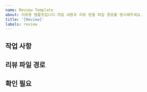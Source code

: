 ```yaml
---
name: Review Template
about: 리뷰용 템플릿입니다.작업 내용과 리뷰 받을 파일 경로를 명시해주세요.
title: '[Review]'
labels: review
---
```


## 작업 사항

<!-- 어떤 작업을 했는지 내용을 작성합니다.  -->

## 리뷰 파일 경로

<!-- 리뷰 받을 파일의 경로를 작성해주세요. -->
<!-- 변경 전후를 이미지나 영상으로 보여줄 수 있다면 적극적으로 활용합니다. -->

## 확인 필요

<!-- 확인 해야할사항을 입력해주세요. -->
